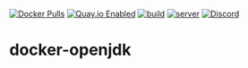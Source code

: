 [![Docker Pulls](https://badgen.net/docker/pulls/noenv/openjdk)](https://hub.docker.com/r/noenv/openjdk)
[![Quay.io Enabled](https://badgen.net/badge/quay%20pulls/enabled/green)](https://quay.io/repository/noenv/openjdk)
[![build](https://github.com/NoEnv/docker-openjdk/actions/workflows/build.yml/badge.svg)](https://github.com/NoEnv/docker-openjdk/actions/workflows/build.yml)
[![server](https://github.com/NoEnv/docker-openjdk/actions/workflows/server.yml/badge.svg)](https://github.com/NoEnv/docker-openjdk/actions/workflows/server.yml)
[![Discord](https://badgen.net/discord/online-members/mZAjkQfYSj)](https://discord.gg/mZAjkQfYSj)

# docker-openjdk
